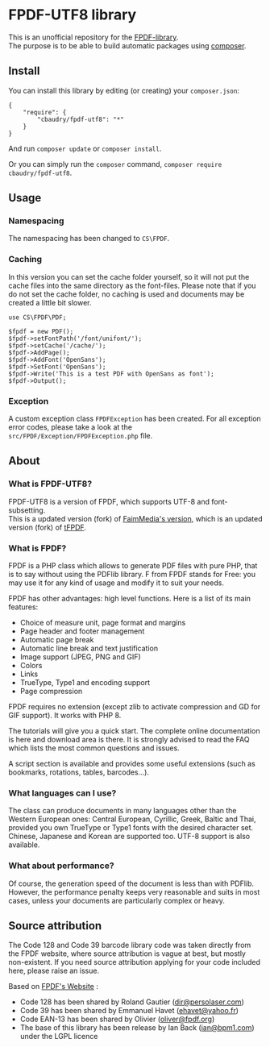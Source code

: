 # FPDF-UTF8 library


This is an unofficial repository for the [FPDF-library](http://fpdf.org/fr/script/script92.php).  
The purpose is to be able to build automatic packages using [composer](http://packagist.org).

## Install

You can install this library by editing (or creating) your `composer.json`:

	{
		"require": {
			"cbaudry/fpdf-utf8": "*"
		}
	}

And run `composer update` or `composer install`.

Or you can simply run the `composer` command, `composer require cbaudry/fpdf-utf8`.

## Usage

### Namespacing

The namespacing has been changed to `CS\FPDF`.

### Caching

In this version you can set the cache folder yourself, so it will not put the cache files into the same directory as the font-files. Please note that if you do not set the cache folder, no caching is used and documents may be created a little bit slower.

	use CS\FPDF\PDF;

	$fpdf = new PDF();
	$fpdf->setFontPath('/font/unifont/');
	$fpdf->setCache('/cache/');
	$fpdf->AddPage();
	$fpdf->AddFont('OpenSans');
	$fpdf->SetFont('OpenSans');
	$fpdf->Write('This is a test PDF with OpenSans as font');
	$fpdf->Output(); 

### Exception

A custom exception class `FPDFException` has been created. For all exception error codes, please take a look at the `src/FPDF/Exception/FPDFException.php` file.

## About

### What is FPDF-UTF8?

FPDF-UTF8 is a version of FPDF, which supports UTF-8 and font-subsetting.  
This is a updated version (fork) of [FaimMedia's version](https://github.com/FaimMedia/fpdf-utf8), which is an updated version (fork) of [tFPDF](https://github.com/DocnetUK/tFPDF).

### What is FPDF?

FPDF is a PHP class which allows to generate PDF files with pure PHP, that is to say without using the PDFlib library. F from FPDF stands for Free: you may use it for any kind of usage and modify it to suit your needs.

FPDF has other advantages: high level functions. Here is a list of its main features:

* Choice of measure unit, page format and margins
* Page header and footer management
* Automatic page break
* Automatic line break and text justification
* Image support (JPEG, PNG and GIF)
* Colors
* Links
* TrueType, Type1 and encoding support
* Page compression

FPDF requires no extension (except zlib to activate compression and GD for GIF support). It works with PHP 8.

The tutorials will give you a quick start. The complete online documentation is here and download area is there. It is strongly advised to read the FAQ which lists the most common questions and issues.

A script section is available and provides some useful extensions (such as bookmarks, rotations, tables, barcodes...).

### What languages can I use?

The class can produce documents in many languages other than the Western European ones: Central European, Cyrillic, Greek, Baltic and Thai, provided you own TrueType or Type1 fonts with the desired character set. Chinese, Japanese and Korean are supported too. UTF-8 support is also available.

### What about performance?


Of course, the generation speed of the document is less than with PDFlib. However, the performance penalty keeps very reasonable and suits in most cases, unless your documents are particularly complex or heavy.

## Source attribution

The Code 128 and Code 39 barcode library code was taken directly from the FPDF website, where source attribution is vague at best, but mostly non-existent. If you need source attribution applying for your code included here, please raise an issue.

Based on [FPDF's Website](http://fpdf.org/) :

* Code 128 has been shared by Roland Gautier (dir@persolaser.com)
* Code 39 has been shared by Emmanuel Havet (ehavet@yahoo.fr)
* Code EAN-13 has been shared by Olivier (oliver@fpdf.org)
* The base of this library has been release by Ian Back (ian@bpm1.com) under the LGPL licence

